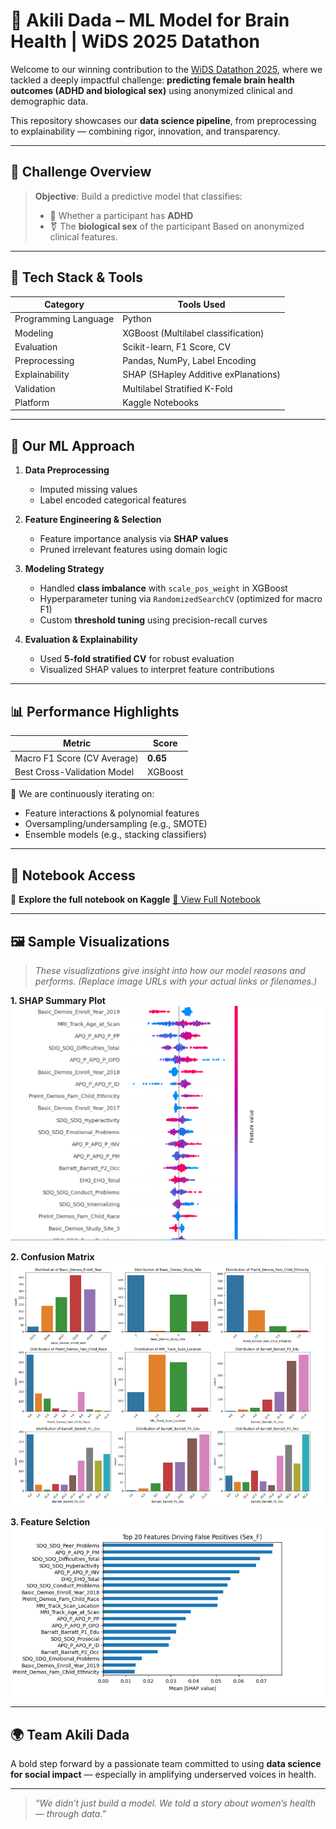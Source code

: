 

# 🧠 Akili Dada – ML Model for Brain Health | WiDS 2025 Datathon

Welcome to our winning contribution to the [WiDS Datathon 2025](https://www.kaggle.com/competitions/widsdatathon2025), where we tackled a deeply impactful challenge: **predicting female brain health outcomes (ADHD and biological sex)** using anonymized clinical and demographic data.

This repository showcases our **data science pipeline**, from preprocessing to explainability — combining rigor, innovation, and transparency.

---

## 🏁 Challenge Overview

> **Objective**: Build a predictive model that classifies:
>
> * 🧠 Whether a participant has **ADHD**
> * ⚧️ The **biological sex** of the participant
>   Based on anonymized clinical features.

---

## 🔧 Tech Stack & Tools

| Category             | Tools Used                           |
| -------------------- | ------------------------------------ |
| Programming Language | Python                               |
| Modeling             | XGBoost (Multilabel classification)  |
| Evaluation           | Scikit-learn, F1 Score, CV           |
| Preprocessing        | Pandas, NumPy, Label Encoding        |
| Explainability       | SHAP (SHapley Additive exPlanations) |
| Validation           | Multilabel Stratified K-Fold         |
| Platform             | Kaggle Notebooks                     |

---

## 🚀 Our ML Approach

1. **Data Preprocessing**

   * Imputed missing values
   * Label encoded categorical features

2. **Feature Engineering & Selection**

   * Feature importance analysis via **SHAP values**
   * Pruned irrelevant features using domain logic

3. **Modeling Strategy**

   * Handled **class imbalance** with `scale_pos_weight` in XGBoost
   * Hyperparameter tuning via `RandomizedSearchCV` (optimized for macro F1)
   * Custom **threshold tuning** using precision-recall curves

4. **Evaluation & Explainability**

   * Used **5-fold stratified CV** for robust evaluation
   * Visualized SHAP values to interpret feature contributions

---

## 📊 Performance Highlights

| Metric                      | Score    |
| --------------------------- | -------- |
| Macro F1 Score (CV Average) | **0.65** |
| Best Cross-Validation Model | XGBoost  |

🧪 We are continuously iterating on:

* Feature interactions & polynomial features
* Oversampling/undersampling (e.g., SMOTE)
* Ensemble models (e.g., stacking classifiers)

---

## 📌 Notebook Access

🔗 **Explore the full notebook on Kaggle**
[📘 View Full Notebook](https://www.kaggle.com/code/mugwewaithaka/notebook36201769b8)

---

## 🖼 Sample Visualizations

> *These visualizations give insight into how our model reasons and performs. (Replace image URLs with your actual links or filenames.)*

**1. SHAP Summary Plot**
![SHAP Summary](SHAPVALUE.png)

**2. Confusion Matrix**
![Confusion Matrix](DADAvisualization.png)

**3. Feature Selction**
![Threshold Curve](feature.png)

---

## 🌍 Team Akili Dada

A bold step forward by a passionate team committed to using **data science for social impact** — especially in amplifying underserved voices in health.

---

> *“We didn’t just build a model. We told a story about women’s health — through data.”*

